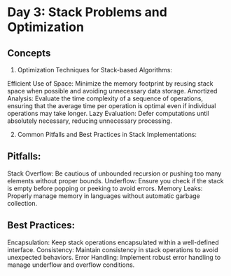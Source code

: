 # Day 3: Stack Problems and Optimization

## Concepts

1. Optimization Techniques for Stack-based Algorithms:

Efficient Use of Space: Minimize the memory footprint by reusing stack space when possible and avoiding unnecessary data storage.
Amortized Analysis: Evaluate the time complexity of a sequence of operations, ensuring that the average time per operation is optimal even if individual operations may take longer.
Lazy Evaluation: Defer computations until absolutely necessary, reducing unnecessary processing.

2. Common Pitfalls and Best Practices in Stack Implementations:

## Pitfalls:

Stack Overflow: Be cautious of unbounded recursion or pushing too many elements without proper bounds.
Underflow: Ensure you check if the stack is empty before popping or peeking to avoid errors.
Memory Leaks: Properly manage memory in languages without automatic garbage collection.

## Best Practices:

Encapsulation: Keep stack operations encapsulated within a well-defined interface.
Consistency: Maintain consistency in stack operations to avoid unexpected behaviors.
Error Handling: Implement robust error handling to manage underflow and overflow conditions.

